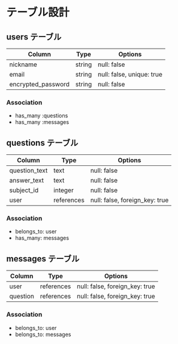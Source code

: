 # テーブル設計

## users テーブル

| Column             | Type   | Options                   |
| ------------------ | ------ | ------------------------- |
| nickname           | string | null: false               |
| email              | string | null: false, unique: true |
| encrypted_password | string | null: false               |

### Association
- has_many :questions
- has_many :messages

## questions テーブル

| Column          | Type       | Options                        |
| --------------- | ---------- | ------------------------------ |
| question_text   | text       | null: false                    |
| answer_text     | text       | null: false                    |
| subject_id      | integer    | null: false                    |
| user            | references | null: false, foreign_key: true |

### Association
- belongs_to: user
- has_many: messages

## messages テーブル

| Column       | Type       | Options                        |
| -------------| ---------- | ------------------------------ |
| user         | references | null: false, foreign_key: true |
| question     | references | null: false, foreign_key: true |

### Association
- belongs_to: user
- belongs_to: messages